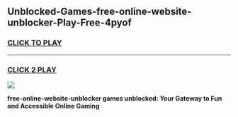 
## Unblocked-Games-free-online-website-unblocker-Play-Free-4pyof
<h3>
<a href="https://premium76.site?title=free-online-website-unblocker&ref=18A1">CLICK TO PLAY</a></h3>
<hr>

<h3>
<a href="https://premium76.site?title=free-online-website-unblocker&ref=18A1">CLICK 2 PLAY</a>
  
</h3>

<a href="https://premium76.site?title=free-online-website-unblocker&ref=18A1"><img src="https://clearcache.store/games.png"></a>


**free-online-website-unblocker games unblocked: Your Gateway to Fun and Accessible Online Gaming**
